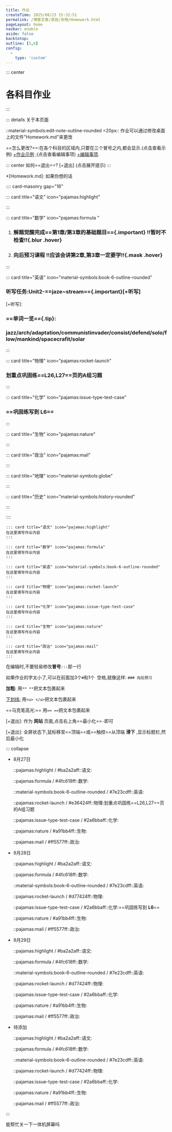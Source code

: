 ```yaml
---
title: 作业
createTime: 2025/08/23 15:32:51
permalink: /博客文章/其他/杂物/Homework.html
pageLayout: home
navbar: enable
aside: false
backtotop: 
outline: [5,6]
config:
  -
    type: 'custom'
---
```


::: center
# 各科目作业
:::


::: details 关于本页面

::material-symbols:edit-note-outline-rounded =20px:: 作业可以通过修改桌面上的文件"Homework.md"来更改

==怎么更改?==:在各个科目的区域内,只要在三个冒号之内,都会显示.(点击查看示例) [+作业示例] ;(点击查看编辑事项) [+编辑事项].

::: center
如何==退出==? [+退出] (点击展开提示)
:::

*[Homework.md]: 如果你想的话




:::: card-masonry gap="16" 



::: card title="语文" icon="pajamas:highlight"

:::



::: card title="数学" icon="pajamas:formula "
1. ### 解题觉醒完成==第1章/第3章的基础题目=={.important} !!暂时不检查!!{.blur .hover}
2. ### 向后预习课程 !!应该会讲第2章,第3章一定要学!!{.mask .hover}
:::



::: card title="英语" icon="material-symbols:book-6-outline-rounded"
### 听写任务:Unit2-==jaze~stream=={.important}[+听写]


[+听写]:
  ### ==单词一览=={.tip}:
  ### jazz/arch/adaptation/communistinvader/consist/defend/solo/flow/mankind/spacecrafit/solar
:::



::: card title="物理" icon="pajamas:rocket-launch"
### 划重点巩固练==L26,L27==页的A组习题
:::



::: card title="化学" icon="pajamas:issue-type-test-case"
### ==巩固练写到 **L6**==
:::



::: card title="生物" icon="pajamas:nature"

:::



::: card title="政治" icon="pajamas:mail"

:::



::: card title="地理" icon="material-symbols:globe"

:::



::: card title="历史" icon="material-symbols:history-rounded"

:::



:::: 


[+作业示例]:
   以语文为例子:
   ```
   ::: card title="语文" icon="pajamas:highlight"
   在这里填写作业内容
   :::
   ```

[+作业示例]:
   以数学为例子:
   ```
   ::: card title="数学" icon="pajamas:formula"
   在这里填写作业内容
   :::
   ```

[+作业示例]:
   以英语为例子:
   ```
   ::: card title="英语" icon="material-symbols:book-6-outline-rounded"
   在这里填写作业内容
   :::
   ```

[+作业示例]:
   以物理为例子:
   ```
   ::: card title="物理" icon="pajamas:rocket-launch"
   在这里填写作业内容
   :::
   ```

[+作业示例]:
   以化学为例子:
   ```
   ::: card title="化学" icon="pajamas:issue-type-test-case"
   在这里填写作业内容
   :::
   ```

[+作业示例]:
   以生物为例子:
   ```
   ::: card title="生物" icon="pajamas:nature"
   在这里填写作业内容
   :::
   ```

[+作业示例]:
   以政治为例子:
   ```
   ::: card title="政治" icon="pajamas:mail"
   在这里填写作业内容
   :::
   ```

[+编辑事项]:
   **编辑事项**

   在编辑时,不要轻易修改**冒号**`:::`那一行

   如果作业的字太小了,可以在前面加3个`#`和1个` `空格,就像这样:
      ```
      ### 向后预习
      ```

[+编辑事项]:
   **文本格式：**

   **加粗:** 用`** **`把文本包裹起来

   <u>下划线:</u> 用`<u> </u>`把文本包裹起来

   ==马克笔高光:== 用`== ==`把文本包裹起来


[+退出]:
  作为 **网站** 页面,点击右上角==最小化==`-`即可

[+退出]:
  全屏状态下,鼠标移至==顶端==或==触控==从顶端 **滑下** ,显示标题栏,然后最小化


::: collapse
- 8月27日

  ::pajamas:highlight / #ba2a2aff::语文:
  
  ::pajamas:formula / #4fc618ff::数学:
  
  ::material-symbols:book-6-outline-rounded / #7e23cdff::英语:
  
  ::pajamas:rocket-launch / #e36424ff::物理:划重点巩固练==L26,L27==页的A组习题

  ::pajamas:issue-type-test-case / #2a6bbaff::化学:

  ::pajamas:nature / #a91bb4ff::生物:

  ::pajamas:mail / #ff5577ff::政治:

- 8月28日

  ::pajamas:highlight / #ba2a2aff::语文:

  ::pajamas:formula / #4fc618ff::数学:

  ::material-symbols:book-6-outline-rounded / #7e23cdff::英语:

  ::pajamas:rocket-launch / #d77424ff::物理:

  ::pajamas:issue-type-test-case / #2a6bbaff::化学:==巩固练写到 **L6**==

  ::pajamas:nature / #a91bb4ff::生物:

  ::pajamas:mail / #ff5577ff::政治:
  
- 8月29日

  ::pajamas:highlight / #ba2a2aff::语文:

  ::pajamas:formula / #4fc618ff::数学:

  ::material-symbols:book-6-outline-rounded / #7e23cdff::英语:

  ::pajamas:rocket-launch / #d77424ff::物理:

  ::pajamas:issue-type-test-case / #2a6bbaff::化学:

  ::pajamas:nature / #a91bb4ff::生物:

  ::pajamas:mail / #ff5577ff::政治:

- 待添加

  ::pajamas:highlight / #ba2a2aff::语文:

  ::pajamas:formula / #4fc618ff::数学:

  ::material-symbols:book-6-outline-rounded / #7e23cdff::英语:

  ::pajamas:rocket-launch / #d77424ff::物理:

  ::pajamas:issue-type-test-case / #2a6bbaff::化学:

  ::pajamas:nature / #a91bb4ff::生物:

  ::pajamas:mail / #ff5577ff::政治:

:::

能帮忙关一下一体机屏幕吗